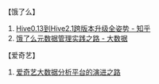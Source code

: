 
【饿了么】
1. [Hive0.13到Hive2.1跨版本升级全姿势 - 知乎](https://zhuanlan.zhihu.com/p/31155211)
2. [饿了么元数据管理实践之路 - 大数据 ](https://dbaplus.cn/news-73-2143-1.html)



【爱奇艺】
1. [爱奇艺大数据分析平台的演进之路](https://www.infoq.cn/article/MtGSf09z-mH7LJXE65BJ)